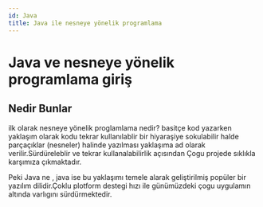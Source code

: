 ```yaml
---
id: Java
title: Java ile nesneye yönelik programlama
---
```


# Java ve nesneye yönelik programlama giriş

## Nedir Bunlar

ilk olarak nesneye yönelik proglamlama nedir? basitçe kod yazarken yaklaşım olarak kodu tekrar kullanılablir bir hiyaraşiye sokulabilir halde parçaçıklar (nesneler) halinde yazılması yaklaşıma ad olarak verilir.Sürdüreleblir ve tekrar kullanalabilirlik açısından Çogu projede sıklıkla karşımıza çıkmaktadır.

Peki Java ne , java ise bu yaklaşımı temele alarak geliştirilmiş popüler bir yazılım dilidir.Çoklu plotform destegi hızı ile günümüzdeki çogu uygulamın altında varlıgını sürdürmektedir.


